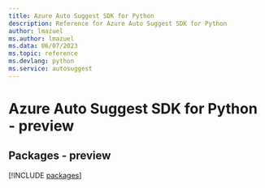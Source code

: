 ```yaml
---
title: Azure Auto Suggest SDK for Python
description: Reference for Azure Auto Suggest SDK for Python
author: lmazuel
ms.author: lmazuel
ms.data: 06/07/2023
ms.topic: reference
ms.devlang: python
ms.service: autosuggest
---
```

# Azure Auto Suggest SDK for Python - preview
## Packages - preview
[!INCLUDE [packages](auto-suggest-index.md)]